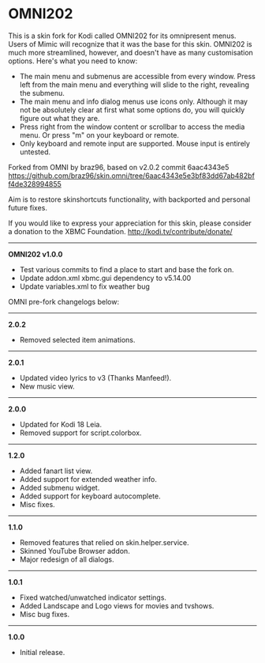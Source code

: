 <h1>OMNI202</h1>

This is a skin fork for Kodi called OMNI202 for its omnipresent menus. Users of Mimic will recognize that it was the base for this skin. OMNI202 is much more streamlined, however, and doesn't have as many customisation options. Here's what you need to know:

- The main menu and submenus are accessible from every window. Press left from the main menu and everything will slide to the right, revealing the submenu.
- The main menu and info dialog menus use icons only. Although it may not be absolutely clear at first what some options do, you will quickly figure out what they are.
- Press right from the window content or scrollbar to access the media menu. Or press "m" on your keyboard or remote.
- Only keyboard and remote input are supported. Mouse input is entirely untested.

Forked from OMNI by braz96, based on v2.0.2 commit 6aac4343e5
https://github.com/braz96/skin.omni/tree/6aac4343e5e3bf83dd67ab482bff4de328994855

Aim is to restore skinshortcuts functionality, with backported and personal future fixes.


If you would like to express your appreciation for this skin, please consider a donation to the XBMC Foundation. http://kodi.tv/contribute/donate/


***
**OMNI202 v1.0.0**
- Test various commits to find a place to start and base the fork on.
- Update addon.xml xbmc.gui dependency to v5.14.00
- Update variables.xml to fix weather bug


OMNI pre-fork changelogs below:

***
**2.0.2**
- Removed selected item animations.

***
**2.0.1**
- Updated video lyrics to v3 (Thanks Manfeed!).
- New music view.

***
**2.0.0**
- Updated for Kodi 18 Leia.
- Removed support for script.colorbox.

***
**1.2.0**
- Added fanart list view.
- Added support for extended weather info.
- Added submenu widget.
- Added support for keyboard autocomplete.
- Misc fixes.

***
**1.1.0**
- Removed features that relied on skin.helper.service.
- Skinned YouTube Browser addon.
- Major redesign of all dialogs.

***
**1.0.1**
- Fixed watched/unwatched indicator settings.
- Added Landscape and Logo views for movies and tvshows.
- Misc bug fixes.

***
**1.0.0**
- Initial release.
